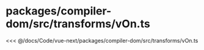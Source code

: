 # packages/compiler-dom/src/transforms/vOn.ts

<<< @/docs/Code/vue-next/packages/compiler-dom/src/transforms/vOn.ts

